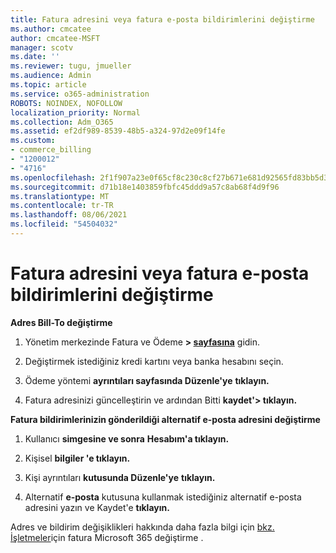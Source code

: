 ```yaml
---
title: Fatura adresini veya fatura e-posta bildirimlerini değiştirme
ms.author: cmcatee
author: cmcatee-MSFT
manager: scotv
ms.date: ''
ms.reviewer: tugu, jmueller
ms.audience: Admin
ms.topic: article
ms.service: o365-administration
ROBOTS: NOINDEX, NOFOLLOW
localization_priority: Normal
ms.collection: Adm_O365
ms.assetid: ef2df989-8539-48b5-a324-97d2e09f14fe
ms.custom:
- commerce_billing
- "1200012"
- "4716"
ms.openlocfilehash: 2f1f907a23e0f65cf8c230c8cf27b671e681d92565fd83bb5d39ebf3c53ab9fd
ms.sourcegitcommit: d71b18e1403859fbfc45ddd9a57c8ab68f4d9f96
ms.translationtype: MT
ms.contentlocale: tr-TR
ms.lasthandoff: 08/06/2021
ms.locfileid: "54504032"
---
```

# <a name="change-billing-address-or-billing-email-notifications"></a>Fatura adresini veya fatura e-posta bildirimlerini değiştirme

**Adres Bill-To değiştirme**

1. Yönetim merkezinde Fatura ve Ödeme **> [sayfasına](https://go.microsoft.com/fwlink/p/?linkid=2018806)** gidin.

2. Değiştirmek istediğiniz kredi kartını veya banka hesabını seçin.

3. Ödeme yöntemi **ayrıntıları sayfasında Düzenle'ye** **tıklayın.**

4. Fatura adresinizi güncelleştirin ve ardından Bitti **kaydet'> tıklayın.**

**Fatura bildirimlerinizin gönderildiği alternatif e-posta adresini değiştirme** 

1. Kullanıcı **simgesine ve sonra** **Hesabım'a tıklayın.**

2. Kişisel **bilgiler 'e tıklayın.**

3. Kişi ayrıntıları **kutusunda Düzenle'ye** **tıklayın.**

4. Alternatif **e-posta** kutusuna kullanmak istediğiniz alternatif e-posta adresini yazın ve Kaydet'e **tıklayın.**

Adres ve bildirim değişiklikleri hakkında daha fazla bilgi için [bkz. İşletmeler](/microsoft-365/commerce/billing-and-payments/change-your-billing-addresses)için fatura Microsoft 365 değiştirme .
